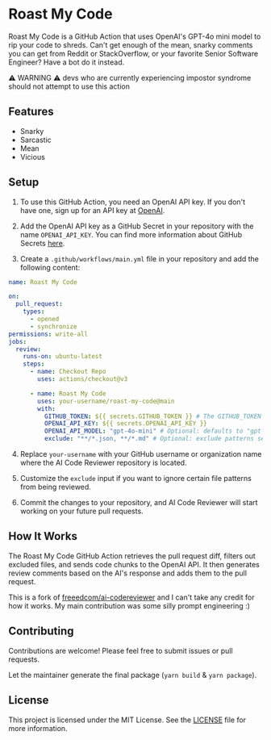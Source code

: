 # Roast My Code

Roast My Code is a GitHub Action that uses OpenAI's GPT-4o mini model to rip your code to shreds. 
Can't get enough of the mean, snarky comments you can get from Reddit or StackOverflow, or your favorite Senior Software Engineer? Have a bot do it instead. 

:warning: WARNING :warning: devs who are currently experiencing impostor syndrome should not attempt to use this action

## Features

- Snarky
- Sarcastic
- Mean
- Vicious

## Setup

1. To use this GitHub Action, you need an OpenAI API key. If you don't have one, sign up for an API key
   at [OpenAI](https://platform.openai.com/signup).

2. Add the OpenAI API key as a GitHub Secret in your repository with the name `OPENAI_API_KEY`. You can find more
   information about GitHub Secrets [here](https://docs.github.com/en/actions/reference/encrypted-secrets).

3. Create a `.github/workflows/main.yml` file in your repository and add the following content:

```yaml
name: Roast My Code

on:
  pull_request:
    types:
      - opened
      - synchronize
permissions: write-all
jobs:
  review:
    runs-on: ubuntu-latest
    steps:
      - name: Checkout Repo
        uses: actions/checkout@v3

      - name: Roast My Code
        uses: your-username/roast-my-code@main
        with:
          GITHUB_TOKEN: ${{ secrets.GITHUB_TOKEN }} # The GITHUB_TOKEN is there by default so you just need to keep it like it is and not necessarily need to add it as secret as it will throw an error. [More Details](https://docs.github.com/en/actions/security-guides/automatic-token-authentication#about-the-github_token-secret)
          OPENAI_API_KEY: ${{ secrets.OPENAI_API_KEY }}
          OPENAI_API_MODEL: "gpt-4o-mini" # Optional: defaults to "gpt-4"
          exclude: "**/*.json, **/*.md" # Optional: exclude patterns separated by commas
```

4. Replace `your-username` with your GitHub username or organization name where the AI Code Reviewer repository is
   located.

5. Customize the `exclude` input if you want to ignore certain file patterns from being reviewed.

6. Commit the changes to your repository, and AI Code Reviewer will start working on your future pull requests.

## How It Works

The Roast My Code GitHub Action retrieves the pull request diff, filters out excluded files, and sends code chunks to
the OpenAI API. It then generates review comments based on the AI's response and adds them to the pull request. 

This is a fork of [freeedcom/ai-codereviewer](https://github.com/freeedcom/ai-codereviewer) and I can't take any credit for how it works. My main contribution was some silly prompt engineering :) 

## Contributing

Contributions are welcome! Please feel free to submit issues or pull requests.

Let the maintainer generate the final package (`yarn build` & `yarn package`).

## License

This project is licensed under the MIT License. See the [LICENSE](LICENSE) file for more information.

